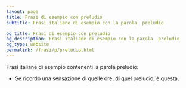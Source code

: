 ```yaml
---
layout: page
title: Frasi di esempio con preludio 
subtitle: Frasi italiane di esempio con la parola  preludio

og_title: Frasi di esempio con preludio 
og_description: Frasi italiane di esempio con la parola  preludio
og_type: website
permalink: /frasi/p/preludio.html
---
```


Frasi italiane di esempio contenenti la parola preludio:


- Se ricordo una sensazione di quelle ore, di quel preludio, è questa.

